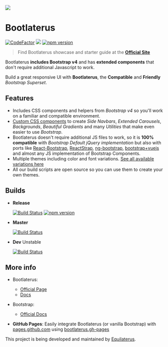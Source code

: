 ![](https://i.imgur.com/R9yZwGq.png)

# Bootlaterus

[![CodeFactor](https://www.codefactor.io/repository/github/equilaterus/bootlaterus/badge)](https://www.codefactor.io/repository/github/equilaterus/bootlaterus) [![](https://data.jsdelivr.com/v1/package/npm/bootlaterus/badge)](https://www.jsdelivr.com/package/npm/bootlaterus) [![npm version](https://badge.fury.io/js/bootlaterus.svg)](https://badge.fury.io/js/bootlaterus)

> Find Bootlaterus showcase and starter guide at the [**Official Site**](https://equilaterus.github.io/bootlaterus/)

Bootlaterus **includes Bootstrap v4** and has **extended components** that don't require additional Javascript to work.

Build a great responsive UI with **Bootlaterus**, the **Compatible** and **Friendly** *Bootstrap Superset*.


## Features

* Includes CSS components and helpers from *Bootstrap v4* so you'll work on a familiar and compatible environment.
* [Custom CSS components](https://equilaterus.github.io/bootlaterus/docs.html) to create *Side Navbars*, *Extended Carousels*, *Backgrounds*, *Beautiful Gradients* and many *Utilities* that make even easier to use *Bootstrap*. 
* Bootlaterus doesn't require additional JS files to work, so it is **100% compatible** with *Bootstrap Default jQuery implementation* but also with ports like [React-Bootstrap](https://react-bootstrap.github.io/), [ReactStrap](https://reactstrap.github.io/), [ng-bootstrap](https://ng-bootstrap.github.io/#/home), [bootstrap+vuejs](https://bootstrap-vue.js.org/) and almost any JS implementation of Bootstrap Components.
* Multiple themes including color and font variations. [See all available variations here](https://equilaterus.github.io/bootlaterus/docs.html#themes)
* All our build scripts are open source so you can use them to create your own themes.


## Builds

* **Release**

  [![Build Status](https://travis-ci.org/equilaterus/bootlaterus.svg?branch=release)](https://travis-ci.org/equilaterus/bootlaterus/branches)  [![npm version](https://badge.fury.io/js/bootlaterus.svg)](https://badge.fury.io/js/bootlaterus)

* **Master**

  [![Build Status](https://travis-ci.org/equilaterus/bootlaterus.svg?branch=master)](https://travis-ci.org/equilaterus/bootlaterus/branches)

* **Dev** Unstable

  [![Build Status](https://travis-ci.org/equilaterus/bootlaterus.svg?branch=dev)](https://travis-ci.org/equilaterus/bootlaterus/branches) 

## More info

* Bootlaterus:
  * [Official Page](https://equilaterus.github.io/bootlaterus/) 
  * [Docs](https://equilaterus.github.io/bootlaterus/docs.html)

* Bootstrap: 
  * [Official Docs](https://getbootstrap.com/docs/4.3/getting-started/introduction/)

*  **GitHub Pages**: Easily integrate Bootlaterus (or vanilla Bootstrap) with [pages.github.com](https://pages.github.com) using [bootlaterus.gh-pages](https://github.com/equilaterus/bootlaterus.gh-pages)

This project is being developed and maintained by [Equilaterus](https://equilaterus.github.io/).

